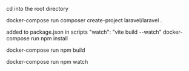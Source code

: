 cd into the root directory

[//]: # (the . is for src directory in this case already determined with copt command)
docker-compose run composer create-project laravel/laravel .

added to package.json in scripts "watch": "vite build --watch"
docker-compose run npm install

docker-compose run npm build

[//]: # (run watch if working on the project)
docker-compose run npm watch





